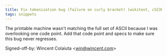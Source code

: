 ```yaml
---
title: Fix tokenization bug (failure on curly bracket) (wikitext, c523b5e)
tags: snippets
---
```


The printable machine wasn't matching the full set of ASCII because I was overlooking one code point. Add that code point and specs to make sure this bug never regresses.

Signed-off-by: Wincent Colaiuta &lt;win@wincent.com&gt;
